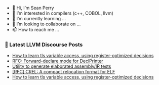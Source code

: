- 👋 Hi, I’m Sean Perry
- 👀 I’m interested in compilers (c++, COBOL, llvm)
- 🌱 I’m currently learning ...
- 💞️ I’m looking to collaborate on ...
- 📫 How to reach me ...

<!---
s66perry/s66perry is a ✨ special ✨ repository because its `README.md` (this file) appears on your GitHub profile.
You can click the Preview link to take a look at your changes.
--->
### 📕 Latest LLVM Discourse Posts

<!-- DISCOURSE-LLVM:START -->
- [How to learn tls variable access, using register-optimized decisions](https://discourse.llvm.org/t/how-to-learn-tls-variable-access-using-register-optimized-decisions/78830#post_5)
- [RFC: Forward-declare mode for DeclPrinter](https://discourse.llvm.org/t/rfc-forward-declare-mode-for-declprinter/78837#post_3)
- [Utility to generate elaborated assembly/IR tests](https://discourse.llvm.org/t/utility-to-generate-elaborated-assembly-ir-tests/78408#post_8)
- [[RFC] CREL: A compact relocation format for ELF](https://discourse.llvm.org/t/rfc-crel-a-compact-relocation-format-for-elf/77600#post_4)
- [How to learn tls variable access, using register-optimized decisions](https://discourse.llvm.org/t/how-to-learn-tls-variable-access-using-register-optimized-decisions/78830#post_4)
<!-- DISCOURSE-LLVM:END -->
